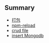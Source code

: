 ## Summary

  * [打包](./packager.md)
  * [npm-reload](./reload.md)
  * [crud file](./savefile.md)
  * [insert Mongodb](./insert_mongodb.md)
